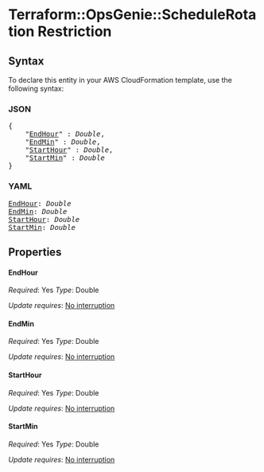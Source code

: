 # Terraform::OpsGenie::ScheduleRotation Restriction

## Syntax

To declare this entity in your AWS CloudFormation template, use the following syntax:

### JSON

<pre>
{
    "<a href="#endhour" title="EndHour">EndHour</a>" : <i>Double</i>,
    "<a href="#endmin" title="EndMin">EndMin</a>" : <i>Double</i>,
    "<a href="#starthour" title="StartHour">StartHour</a>" : <i>Double</i>,
    "<a href="#startmin" title="StartMin">StartMin</a>" : <i>Double</i>
}
</pre>

### YAML

<pre>
<a href="#endhour" title="EndHour">EndHour</a>: <i>Double</i>
<a href="#endmin" title="EndMin">EndMin</a>: <i>Double</i>
<a href="#starthour" title="StartHour">StartHour</a>: <i>Double</i>
<a href="#startmin" title="StartMin">StartMin</a>: <i>Double</i>
</pre>

## Properties

#### EndHour

_Required_: Yes
_Type_: Double

_Update requires_: [No interruption](https://docs.aws.amazon.com/AWSCloudFormation/latest/UserGuide/using-cfn-updating-stacks-update-behaviors.html#update-no-interrupt)

#### EndMin

_Required_: Yes
_Type_: Double

_Update requires_: [No interruption](https://docs.aws.amazon.com/AWSCloudFormation/latest/UserGuide/using-cfn-updating-stacks-update-behaviors.html#update-no-interrupt)

#### StartHour

_Required_: Yes
_Type_: Double

_Update requires_: [No interruption](https://docs.aws.amazon.com/AWSCloudFormation/latest/UserGuide/using-cfn-updating-stacks-update-behaviors.html#update-no-interrupt)

#### StartMin

_Required_: Yes
_Type_: Double

_Update requires_: [No interruption](https://docs.aws.amazon.com/AWSCloudFormation/latest/UserGuide/using-cfn-updating-stacks-update-behaviors.html#update-no-interrupt)

